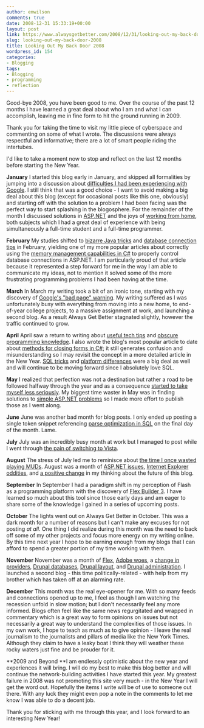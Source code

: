 ```yaml
---
author: emwilson
comments: true
date: 2008-12-31 15:33:19+00:00
layout: post
link: https://www.alwaysgetbetter.com/2008/12/31/looking-out-my-back-door-2008/
slug: looking-out-my-back-door-2008
title: Looking Out My Back Door 2008
wordpress_id: 154
categories:
- Blogging
tags:
- Blogging
- programming
- reflection
---
```


Good-bye 2008, you have been good to me. Over the course of the past 12 months I have learned a great deal about who I am and what I can accomplish, leaving me in fine form to hit the ground running in 2009.

Thank you for taking the time to visit my little piece of cyberspace and commenting on some of what I wrote. The discussions were always respectful and informative; there are a lot of smart people riding the intertubes.

I'd like to take a moment now to stop and reflect on the last 12 months before starting the New Year.

**January**
I started this blog early in January, and skipped all formalities by jumping into a discussion about [difficulties I had been experiencing with Google](/blog/2008/01/16/blank-screen-loading-gmail/). I still think that was a good choice - I want to avoid making a big deal about this blog (except for occasional posts like this one, obviously) and starting off with the solution to a problem I had been facing was the perfect way to start splashing in the blogosphere. For the remainder of the month I discussed solutions in [ASP.NET](/blog/2008/01/20/how-to-format-dates-using-dataformatstring/) and the joys of [working from home](/blog/2008/01/26/are-you-thinking-about-working-from-home/), both subjects which I had a great deal of experience with being simultaneously a full-time student and a full-time programmer.

**February**
My studies shifted to [bizarre Java tricks](/blog/2008/02/08/breaking-javas-rules-instantiating-an-interface/) and [database connection tips](/blog/2008/02/11/maintaining-sql-connections-in-aspnet/) in February, yielding one of my more popular articles about correctly using the [memory management capabilities in C#](/blog/2008/02/15/sql-connections-in-aspnet-what-you-learned-is-wrong/) to properly control database connections in ASP.NET. I am particularly proud of that article because it represented a step forward for me in the way I am able to communicate my ideas, not to mention it solved some of the more frustrating programming problems I had been having at the time.

**March**
In March my writing took a bit of an ironic tone, starting with my discovery of [Google's "bad page" warning](/blog/2008/03/03/google-finds-evil-and-protects-us-from-it/). My writing suffered as I was unfortunately busy with everything from moving into a new home, to end-of-year college projects, to a massive assignment at work, and launching a second blog. As a result Always Get Better stagnated slightly, however the traffic continued to grow.

**April**
April saw a return to writing about [useful tech tips](/blog/2008/04/03/how-to-send-ctrlaltdelete-using-terminal-services/) and [obscure programming knowledge](/blog/2008/04/05/c-instantiating-a-class-of-unknown-type/). I also wrote the blog's most popular article to date about [methods for closing forms in C#](/blog/2008/04/04/c-formclose-vs-formdispose/); it still generates confusion and misunderstanding so I may revisit the concept in a more detailed article in the New Year. [SQL tricks](/blog/2008/04/06/how-to-sum-bit-fields-in-sql/) and [platform differences](/blog/2008/04/11/select-top-n-in-oracle/) were a big deal as well and will continue to be moving forward since I absolutely love SQL.

**May**
I realized that perfection was not a destination but rather a road to be followed halfway through the year and as a consequence [started to take myself less seriously](/blog/2008/05/13/take-yourself-less-seriously-manage-scope-creep/). My biggest time waster in May was in finding solutions to [simple ASP.NET problems](/blog/2008/05/27/replacing-adding-line-breaks-in-gridview-text/) so I made more effort to publish those as I went along.

**June**
June was another bad month for blog posts. I only ended up posting a single token snippet referencing [parse optimization in SQL](/blog/2008/06/30/optimize-sql-queries-by-using-aliases/) on the final day of the month. Lame.

**July**
July was an incredibly busy month at work but I managed to post while I went through [the pain of switching to Vista](/blog/2008/07/01/getting-real-power-in-vista/). 

**August**
The stress of July led me to reminisce about [the time I once wasted playing MUDs](/blog/2008/08/01/what-i-learned-from-muds/). August was a month of [ASP.NET issues](/blog/2008/08/02/aspnet-a-potentially-dangerous-requestform-value-was-detected-from-the-client/), [Internet Explorer oddities](/blog/2008/08/12/internet-explorer-url-character-limit-is-2083/), and [a positive change](/blog/2008/08/16/the-8-month-mark/) in my thinking about the future of this blog.

**September**
In September I had a paradigm shift in my perception of Flash as a programming platform with the discovery of [Flex Builder 3](/blog/2008/09/11/flexbuilder-flash-for-programmers/). I have learned so much about this tool since those early days and am eager to share some of the knowledge I gained in a series of upcoming posts.

**October**
The lights went out on Always Get Better in October. This was a dark month for a number of reasons but I can't make any excuses for not posting _at all_. One thing I did realize during this month was the need to back off some of my other projects and focus more energy on my writing online. By this time next year I hope to be earning enough from my blogs that I can afford to spend a greater portion of my time working with them.

**November**
November was a month of [Flex](/blog/2008/11/09/accessing-the-stage-in-flex/), [Adobe woes](/blog/2008/11/12/cant-change-country-of-adobe-account/), a [change in providers](/blog/2008/11/23/and-were-back/), [Drupal databases](/blog/2008/11/24/drupal-stuck-at-database-configuration/), [Drupal layout](/blog/2008/11/25/slogan-not-appearing-on-drupal-site/), and [Drupal administration](/blog/2008/11/26/removed-login-link-from-drupal-site/). I launched a second blog - this time politically-related - with help from my brother which has taken off at an alarming rate.

**December**
This month was the real eye-opener for me. With so many feeds and connections opened up to me, I feel as though I am watching the recession unfold in slow motion; but I don't necessarily feel any more informed. Blogs often feel like the same news regurgitated and wrapped in commentary which is a great way to form opinions on issues but not necessarily a great way to understand the complexities of those issues. In my own work, I hope to teach as much as to give opinion - I leave the real journalism to the journalists and pillars of media like the New York Times. Although they claim to have a leaky boat I think they will weather these rocky waters just fine and be prouder for it.

**2009 and Beyond
**I am endlessly optimistic about the new year and experiences it will bring. I will do my best to make this blog better and will continue the network-building activities I have started this year. My greatest failure in 2008 was not promoting this site very much - in the New Year I will get the word out. Hopefully the items I write will be of use to someone out there. With any luck they might even pop a note in the comments to let me know I was able to do a decent job.

Thank you for sticking with me through this year, and I look forward to an interesting New Year!
